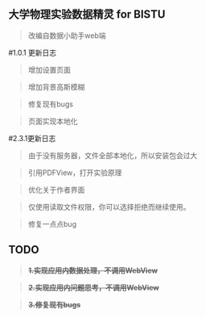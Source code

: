 ## 大学物理实验数据精灵 for BISTU

> 改编自数据小助手web端

#1.0.1 更新日志
>增加设置页面

>增加背景高斯模糊

>修复现有bugs

>页面实现本地化

#2.3.1更新日志
>由于没有服务器，文件全部本地化，所以安装包会过大

>引用PDFView，打开实验原理

>优化关于作者界面

>仅使用读取文件权限，你可以选择拒绝而继续使用。

>修复一点点bug


## TODO
> **~~1.实现应用内数据处理，不调用WebView~~**

> **~~2.实现应用内问题思考，不调用WebView~~**

> **~~3.修复现有bugs~~**

